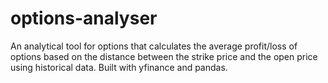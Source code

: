 # options-analyser


An analytical tool for options that calculates the average profit/loss of options based on the distance between the strike price and the open price using historical data. Built with yfinance and pandas.
